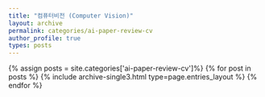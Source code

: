 ```yaml
---
title: "컴퓨터비전 (Computer Vision)"
layout: archive
permalink: categories/ai-paper-review-cv
author_profile: true
types: posts
---
```


{% assign posts = site.categories['ai-paper-review-cv']%}
{% for post in posts %}
  {% include archive-single3.html type=page.entries_layout %}
{% endfor %}
